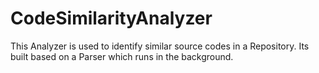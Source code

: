 CodeSimilarityAnalyzer
======================

This Analyzer is used to identify similar source codes in a Repository. Its built based on a Parser which runs in the background.
